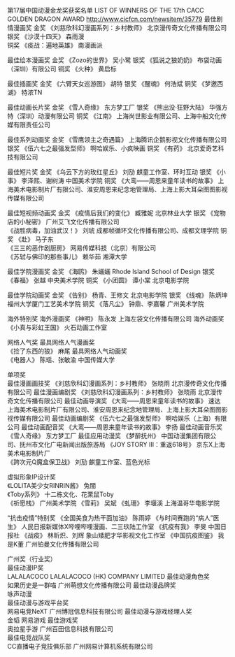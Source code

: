 第17届中国动漫金龙奖获奖名单
LIST OF WINNERS OF THE 17th CACC GOLDEN DRAGON AWARD
http://www.cicfcn.com/newsitem/35779
最佳剧情漫画奖
金奖
《刘慈欣科幻漫画系列：乡村教师》 北京漫传奇文化传播有限公司 
银奖
《沙漠十四天》 森雨漫      
铜奖
《疫战：遍地英雄》 南漫画派 
 
最佳绘本漫画奖
金奖
《Zozo的世界》 吴小鹭
银奖
《狐说之狼奶奶》 布袋动画（深圳）有限公司
铜奖
《火种》 黄启标 
 
最佳插画奖
金奖
《六臂天女巡游图》 胡特
银奖
《醒魂》 何浩斌
铜奖
《梦邀西湖》 特浓TN
 
最佳动画长片奖
金奖
《雪人奇缘》 东方梦工厂
银奖
《熊出没·狂野大陆》 华强方特（深圳）动漫有限公司
铜奖
《江南》 上海尚世影业有限公司、上海中船文化传媒有限责任公司
 
最佳系列动画奖
金奖
《雪鹰领主之奇遇篇》  上海腾讯企鹅影视文化传播有限公司
银奖
《伍六七之最强发型师》  啊哈娱乐、小疯映画
铜奖
《有药》  北京爱奇艺科技有限公司
 
最佳短片奖
金奖
《乌云下方的玫红星丘》 刘劢  麒童工作室、环时互动
银奖
《小事》 李泽熙、谢树涛  中国美术学院
铜奖
《大鸾——周恩来童年读书的故事》  上海美术电影制片厂有限公司、淮安周恩来纪念地管理局、上海上影大耳朵图图影视传媒有限公司
 
最佳短视频动画奖
金奖
《疫情后我们的变化》 臧雅妮  北京林业大学
银奖
《宠物店的小秘密》     广州艾飞文化传播有限公司        
《战胜病毒，加油武汉！》 刘琥  成都帧循环文化传播有限公司、成都文理学院
铜奖
《赴》 马子东      
《三三的恶作剧厨房》  网易传媒科技（北京）有限公司    
《苏轼与佛印的那些事儿》 赖华茹  湘潭大学
 
最佳学院漫画奖
金奖
《海鸥》 朱婳婳  Rhode Island School of Design
银奖
《春福》 张越  中央美术学院
铜奖
《小团圆》 谭小棠  北京电影学院
 
最佳学院动画奖
金奖
《告别》 杨青、王修文  北京电影学院
银奖
《线魂》 陈炳坤  福州大学厦门工艺美术学院
铜奖
《落凡尘》 钟鼎、李嘉馨  广州美术学院
 
海外特别奖
海外漫画奖
《神明》 陈永发  上海左袋文化传播有限公司
海外动画奖    
《小真与彩虹王国》  火石动画工作室
                  
网络人气奖
最具网络人气漫画奖    
《捡了东西的狼》 麻尾
最具网络人气动画奖      
《电器人》 陈瑶、张敏渝  中国传媒大学
 
单项奖                                                  
最佳漫画画技奖
《刘慈欣科幻漫画系列：乡村教师》 张晓雨  北京漫传奇文化传播有限公司
最佳漫画编剧奖
《刘慈欣科幻漫画系列：乡村教师》 张晓雨  北京漫传奇文化传播有限公司
最佳动画导演奖
《大鸾——周恩来童年读书的故事》 速达  上海美术电影制片厂有限公司、淮安周恩来纪念地管理局、上海上影大耳朵图图影视传媒有限公司
最佳动画编剧奖
《伍六七之最强发型师》  啊哈娱乐（上海）有限公司
最佳动画配音奖
《大鸾——周恩来童年读书的故事》 李扬
最佳动画音乐奖
《雪人奇缘》  东方梦工厂
最佳应用动漫奖
《梦醉抚州》  中国动漫集团有限公司、抚州市文化广电新闻出版旅游局
《JOY STORY Ⅲ：重返618号》  京东X上海美术电影制片厂     
《跨次元Q魔盒保卫战》 刘劢  麒童工作室、蓝色光标      
 
虚拟形象IP设计奖     
《LOLITA美少女RINRIN酱》 兔闇    
《Toby系列》  十二栋文化、花栗鼠Toby        
《祈愿栈》 广州美术学院
《雪莉》 吴斌
《虬珊》 李堰溪 上海温哥华电影学院
 
“抗击疫情”特别奖
《全国美食为热干面加油》 陈雨婷 
《与时间赛跑的“病人”医生》  人民日报新媒体X哔哩哔哩漫画、二三玖陆工作室
《抗疫有我》 李旻  中国日报社
《战疫》 林昕炽、刘辉  象山矮肥才华影视文化工作室
《中国抗疫图鉴》 我是K董  广州铂曼文化传播有限公司
 
广州奖（行业奖）    
最佳动漫IP奖       
LALALACOCO   LALALACOCO (HK) COMPANY LIMITED
最佳动漫角色奖    
如果历史是一群喵  广州萌想文化传播有限公司
最佳动漫品牌奖    
咏声动漫        
最佳动漫与游戏平台奖        
网易电竞NeXT  广州博冠信息科技有限公司
最佳动漫与游戏经理人奖    
金韬  网易游戏
最佳游戏奖    
奥拉星手游  广州百田信息科技有限公司    
最佳电竞战队奖    
CC直播电子竞技俱乐部  广州网易计算机系统有限公司
